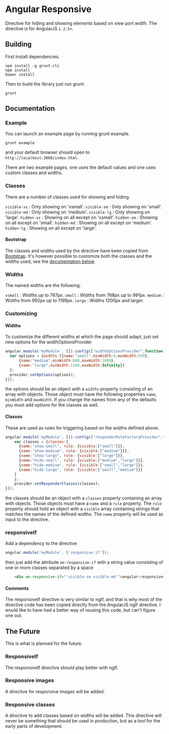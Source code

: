 # Angular Responsive
Directive for hiding and showing elements based on view port width. The directive is for AngularJS `1.2.5+`.

## Building
First install dependencies.

```shell
npm install -g grunt-cli
npm install
bower install
```

Then to build the library just run grunt.

```shell
grunt
```

## Documentation

### Example
You can launch an example page by running grunt example.

```shell
grunt example
```

and your default browser should open to `http://localhost:3000/index.html`.

There are two example pages, one uses the default values and one uses custom classes and widths.

### Classes

There are a number of classes used for showing and hiding.

`visible-xs` : Only showing on 'xsmall'.
`visible-sm` : Only showing on 'small'.
`visible-md` : Only showing on 'medium'.
`visible-lg` : Only showing on 'large'.
`hidden-xs` : Showing on all except on 'xsmall'.
`hidden-sm` : Showing on all except on 'small'.
`hidden-md` : Showing on all except on 'medium'.
`hidden-lg` : Showing on all except on 'large'.

#### Bootstrap

The classes and widths used by the directive have been copied from [Bootstrap](http://getbootstrap.com/). It's however possible to customize both the classes and the widths used, see the [documentation below](#Customizing)

### Widths

The named widths are the following:

`xsmall` : Widths up to 767px.
`small` : Widths from 768px up to 991px.
`medium` : Widths from 992px up to 1199px.
`large` : Widths 1200px and larger.

### Customizing

#### Widths
To customize the different widths at which the page should adapt, just set new options for the widthOptionsProvider

```javascript
angular.module('myModule', []).config(["widthOptionsProvider",function(provider) {
  var options = {widths:[{name:"small",minWidth:0,maxWidth:599},
      {name:"medium",minWidth:600,maxWidth:1099},
      {name:"large",minWidth:1100,maxWidth:Infinity}]
  };
  provider.setOptions(options);
}]);
```
the options should be an object with a `widths` property consisting of an array with objects. Those object must have the following properties `name`, `minWidth` and `maxWidth`. If you change the names from any of the defaults you must add options for the classes as well.

#### Classes

These are used as rules for triggering based on the widths defined above.

```javascript
angular.module('myModule', []).config(["responderRuleFactoryProvider",function(provider){
    var classes = {classes:[
      {name:"show-small", rule: {visible:["small"]}},
      {name:"show-medium", rule: {visible:["medium"]}},
      {name:"show-large", rule: {visible:["large"]}},
      {name:"hide-small", rule: {visible:["medium","large"]}},
      {name:"hide-medium", rule: {visible:["small","large"]}},
      {name:"hide-large", rule: {visible:["small","medium"]}}
    ]
    };
    provider.setResponderClasses(classes);
}]);
```
the classes should be an object with a `classes` property containing an array with objects. Those objects must have a `name` and a `rule` property. The `rule` property should hold an object with a `visible` array containing strings that matches the names of the defined widths. The `name` property will be used as input to the directive.

### responsiveIf
Add a dependency to the directive

```javascript
angular.module('myModule', ['responsive.if']);
```

then just add the attribute `ee-responsive-if` with a string value consisting of one or more classes separated by a space

```html
    <div ee-responsive-if="'visible-sm visible-md'">angular-responsive</div>
```
#### Comments

The responsiveIf directive is very similar to ngIf, and that is why most of the directive code has been copied directly from the AngularJS ngIf directive. I would like to have had a better way of reusing this code, but can't figure one out.

## The Future

This is what is planned for the future.

### ResponsiveIf
The responsiveIf directive should play better with ngIf.

### Responsive images
A directive for responsive images will be added.

### Responsive classes
A directive to add classes based on widths will be added. This directive will never be something that should be used in production, but as a tool for the early parts of development.